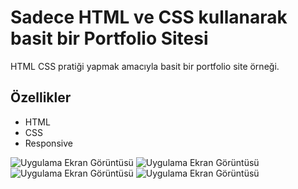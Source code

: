 # Sadece HTML ve CSS kullanarak basit bir Portfolio Sitesi

HTML CSS pratiği yapmak amacıyla basit bir portfolio site örneği.

## Özellikler

- HTML
- CSS
- Responsive

![Uygulama Ekran Görüntüsü](https://i.hizliresim.com/gzimg9y.png)
![Uygulama Ekran Görüntüsü](https://i.hizliresim.com/raipfw4.png)
![Uygulama Ekran Görüntüsü](https://i.hizliresim.com/7l05sdv.png)
![Uygulama Ekran Görüntüsü](https://i.hizliresim.com/bq5sned.png)
